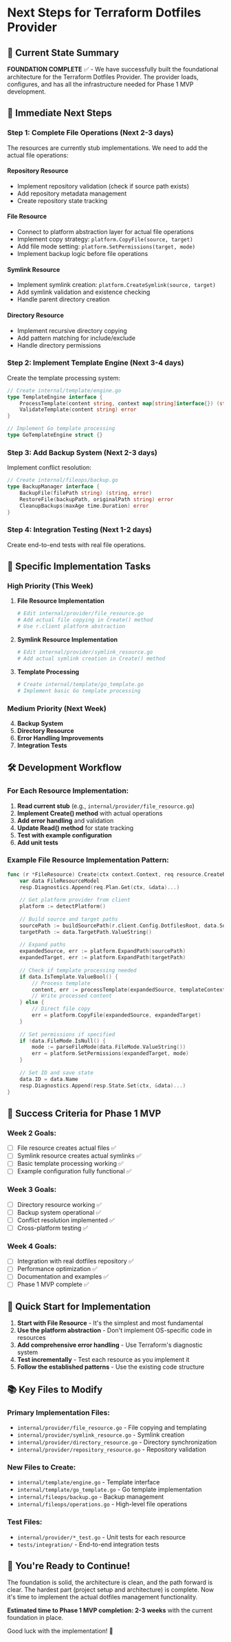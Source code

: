 # Next Steps for Terraform Dotfiles Provider

## 🎯 Current State Summary

**FOUNDATION COMPLETE** ✅ - We have successfully built the foundational architecture for the Terraform Dotfiles Provider. The provider loads, configures, and has all the infrastructure needed for Phase 1 MVP development.

## 🚀 Immediate Next Steps

### Step 1: Complete File Operations (Next 2-3 days)
The resources are currently stub implementations. We need to add the actual file operations:

#### Repository Resource
- Implement repository validation (check if source path exists)
- Add repository metadata management
- Create repository state tracking

#### File Resource  
- Connect to platform abstraction layer for actual file operations
- Implement copy strategy: `platform.CopyFile(source, target)`
- Add file mode setting: `platform.SetPermissions(target, mode)`
- Implement backup logic before file operations

#### Symlink Resource
- Implement symlink creation: `platform.CreateSymlink(source, target)`
- Add symlink validation and existence checking
- Handle parent directory creation

#### Directory Resource
- Implement recursive directory copying
- Add pattern matching for include/exclude
- Handle directory permissions

### Step 2: Implement Template Engine (Next 3-4 days)
Create the template processing system:

```go
// Create internal/template/engine.go
type TemplateEngine interface {
    ProcessTemplate(content string, context map[string]interface{}) (string, error)
    ValidateTemplate(content string) error
}

// Implement Go template processing
type GoTemplateEngine struct {}
```

### Step 3: Add Backup System (Next 2-3 days) 
Implement conflict resolution:

```go
// Create internal/fileops/backup.go
type BackupManager interface {
    BackupFile(filePath string) (string, error)
    RestoreFile(backupPath, originalPath string) error
    CleanupBackups(maxAge time.Duration) error
}
```

### Step 4: Integration Testing (Next 1-2 days)
Create end-to-end tests with real file operations.

## 📝 Specific Implementation Tasks

### High Priority (This Week)
1. **File Resource Implementation**
   ```bash
   # Edit internal/provider/file_resource.go
   # Add actual file copying in Create() method
   # Use r.client platform abstraction
   ```

2. **Symlink Resource Implementation** 
   ```bash
   # Edit internal/provider/symlink_resource.go  
   # Add actual symlink creation in Create() method
   ```

3. **Template Processing**
   ```bash
   # Create internal/template/go_template.go
   # Implement basic Go template processing
   ```

### Medium Priority (Next Week)
4. **Backup System**
5. **Directory Resource** 
6. **Error Handling Improvements**
7. **Integration Tests**

## 🛠️ Development Workflow

### For Each Resource Implementation:
1. **Read current stub** (e.g., `internal/provider/file_resource.go`)
2. **Implement Create() method** with actual operations
3. **Add error handling** and validation
4. **Update Read() method** for state tracking
5. **Test with example configuration**
6. **Add unit tests**

### Example File Resource Implementation Pattern:
```go
func (r *FileResource) Create(ctx context.Context, req resource.CreateRequest, resp *resource.CreateResponse) {
    var data FileResourceModel
    resp.Diagnostics.Append(req.Plan.Get(ctx, &data)...)
    
    // Get platform provider from client
    platform := detectPlatform()
    
    // Build source and target paths
    sourcePath := buildSourcePath(r.client.Config.DotfilesRoot, data.SourcePath.ValueString())
    targetPath := data.TargetPath.ValueString()
    
    // Expand paths
    expandedSource, err := platform.ExpandPath(sourcePath)
    expandedTarget, err := platform.ExpandPath(targetPath)
    
    // Check if template processing needed
    if data.IsTemplate.ValueBool() {
        // Process template
        content, err := processTemplate(expandedSource, templateContext)
        // Write processed content
    } else {
        // Direct file copy
        err = platform.CopyFile(expandedSource, expandedTarget)
    }
    
    // Set permissions if specified
    if !data.FileMode.IsNull() {
        mode := parseFileMode(data.FileMode.ValueString())
        err = platform.SetPermissions(expandedTarget, mode)
    }
    
    // Set ID and save state
    data.ID = data.Name
    resp.Diagnostics.Append(resp.State.Set(ctx, &data)...)
}
```

## 🎯 Success Criteria for Phase 1 MVP

### Week 2 Goals:
- [ ] File resource creates actual files ✅
- [ ] Symlink resource creates actual symlinks ✅  
- [ ] Basic template processing working ✅
- [ ] Example configuration fully functional ✅

### Week 3 Goals:  
- [ ] Directory resource working ✅
- [ ] Backup system operational ✅
- [ ] Conflict resolution implemented ✅
- [ ] Cross-platform testing ✅

### Week 4 Goals:
- [ ] Integration with real dotfiles repository ✅
- [ ] Performance optimization ✅
- [ ] Documentation and examples ✅
- [ ] Phase 1 MVP complete ✅

## 🔧 Quick Start for Implementation

1. **Start with File Resource** - It's the simplest and most fundamental
2. **Use the platform abstraction** - Don't implement OS-specific code in resources
3. **Add comprehensive error handling** - Use Terraform's diagnostic system
4. **Test incrementally** - Test each resource as you implement it
5. **Follow the established patterns** - Use the existing code structure

## 📚 Key Files to Modify

### Primary Implementation Files:
- `internal/provider/file_resource.go` - File copying and templating
- `internal/provider/symlink_resource.go` - Symlink creation
- `internal/provider/directory_resource.go` - Directory synchronization
- `internal/provider/repository_resource.go` - Repository validation

### New Files to Create:
- `internal/template/engine.go` - Template interface
- `internal/template/go_template.go` - Go template implementation  
- `internal/fileops/backup.go` - Backup management
- `internal/fileops/operations.go` - High-level file operations

### Test Files:
- `internal/provider/*_test.go` - Unit tests for each resource
- `tests/integration/` - End-to-end integration tests

## 🎉 You're Ready to Continue!

The foundation is solid, the architecture is clean, and the path forward is clear. The hardest part (project setup and architecture) is complete. Now it's time to implement the actual dotfiles management functionality.

**Estimated time to Phase 1 MVP completion: 2-3 weeks** with the current foundation in place.

Good luck with the implementation! 🚀
